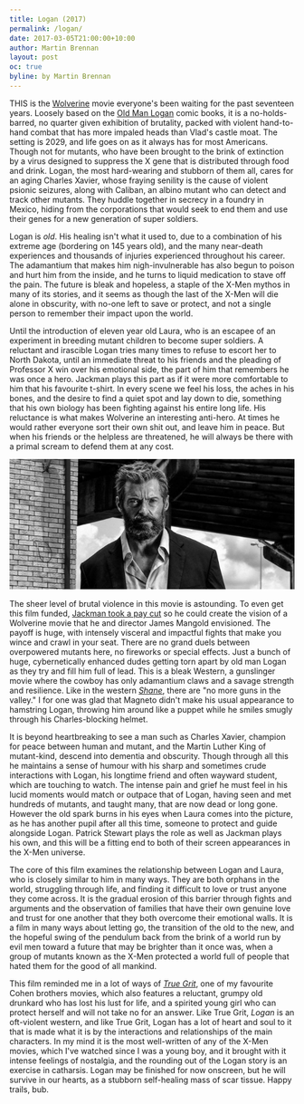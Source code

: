 ```yaml
---
title: Logan (2017)
permalink: /logan/
date: 2017-03-05T21:00:00+10:00
author: Martin Brennan
layout: post
oc: true
byline: by Martin Brennan
---
```


<span class="first-letter">T</span>HIS is the [Wolverine](https://en.wikipedia.org/wiki/Wolverine_(character)) movie everyone's been waiting for the past seventeen years. Loosely based on the [Old Man Logan](https://en.wikipedia.org/wiki/Old_Man_Logan) comic books, it is a no-holds-barred, no quarter given exhibition of brutality, packed with violent hand-to-hand combat that has more impaled heads than Vlad's castle moat. The setting is 2029, and life goes on as it always has for most Americans. Though not for mutants, who have been brought to the brink of extinction by a virus designed to suppress the X gene that is distributed through food and drink. Logan, the most hard-wearing and stubborn of them all, cares for an aging Charles Xavier, whose fraying senility is the cause of violent psionic seizures, along with Caliban, an albino mutant who can detect and track other mutants. They huddle together in secrecy in a foundry in Mexico, hiding from the corporations that would seek to end them and use their genes for a new generation of super soldiers. <!--more-->

Logan is _old_. His healing isn't what it used to, due to a combination of his extreme age (bordering on 145 years old), and the many near-death experiences and thousands of injuries experienced throughout his career. The adamantium that makes him nigh-invulnerable has also begun to poison and hurt him from the inside, and he turns to liquid medication to stave off the pain. The future is bleak and hopeless, a staple of the X-Men mythos in many of its stories, and it seems as though the last of the X-Men will die alone in obscurity, with no-one left to save or protect, and not a single person to remember their impact upon the world.

Until the introduction of eleven year old Laura, who is an escapee of an experiment in breeding mutant children to become super soldiers. A reluctant and irascible Logan tries many times to refuse to escort her to North Dakota, until an immediate threat to his friends and the pleading of Professor X win over his emotional side, the part of him that remembers he was once a hero. Jackman plays this part as if it were more comfortable to him that his favourite t-shirt. In every scene we feel his loss, the aches in his bones, and the desire to find a quiet spot and lay down to die, something that his own biology has been fighting against his entire long life. His reluctance is what makes Wolverine an interesting anti-hero. At times he would rather everyone sort their own shit out, and leave him in peace. But when his friends or the helpless are threatened, he will always be there with a primal scream to defend them at any cost.

![logan](/images/logan.jpg)

The sheer level of brutal violence in this movie is astounding. To even get this film funded, [Jackman took a pay cut](http://www.theaustralian.com.au/arts/review/hugh-jackmans-logan-should-win-wolverine-an-oscar/news-story/095f7b42f57997055fe7061784784cd9) so he could create the vision of a Wolverine movie that he and director James Mangold envisioned. The payoff is huge, with intensely visceral and impactful fights that make you wince and crawl in your seat. There are no grand duels between overpowered mutants here, no fireworks or special effects. Just a bunch of huge, cybernetically enhanced dudes getting torn apart by old man Logan as they try and fill him full of lead. This is a bleak Western, a gunslinger movie where the cowboy has only adamantium claws and a savage strength and resilience. Like in the western [_Shane_](https://en.wikipedia.org/wiki/Shane_(film)), there are "no more guns in the valley." I for one was glad that Magneto didn't make his usual appearance to hamstring Logan, throwing him around like a puppet while he smiles smugly through his Charles-blocking helmet.

It is beyond heartbreaking to see a man such as Charles Xavier, champion for peace between human and mutant, and the Martin Luther King of mutant-kind, descend into dementia and obscurity. Though through all this he maintains a sense of humour with his sharp and sometimes crude interactions with Logan, his longtime friend and often wayward student, which are touching to watch. The intense pain and grief he must feel in his lucid moments would match or outpace that of Logan, having seen and met hundreds of mutants, and taught many, that are now dead or long gone. However the old spark burns in his eyes when Laura comes into the picture, as he has another pupil after all this time, someone to protect and guide alongside Logan. Patrick Stewart plays the role as well as Jackman plays his own, and this will be a fitting end to both of their screen appearances in the X-Men universe.

The core of this film examines the relationship between Logan and Laura, who is closely similar to him in many ways. They are both orphans in the world, struggling through life, and finding it difficult to love or trust anyone they come across. It is the gradual erosion of this barrier through fights and arguments and the observation of families that have their own genuine love and trust for one another that they both overcome their emotional walls. It is a film in many ways about letting go, the transition of the old to the new, and the hopeful swing of the pendulum back from the brink of a world run by evil men toward a future that may be brighter than it once was, when a group of mutants known as the X-Men protected a world full of people that hated them for the good of all mankind.

This film reminded me in a lot of ways of [_True Grit_](https://en.wikipedia.org/wiki/True_Grit_(2010_film)), one of my favourite Cohen brothers movies, which also features a reluctant, grumpy old drunkard who has lost his lust for life, and a spirited young girl who can protect herself and will not take no for an answer. Like True Grit, _Logan_ is an oft-violent western, and like True Grit, Logan has a lot of heart and soul to it that is made what it is by the interactions and relationships of the main characters. In my mind it is the most well-written of any of the X-Men movies, which I've watched since I was a young boy, and it brought with it intense feelings of nostalgia, and the rounding out of the Logan story is an exercise in catharsis. Logan may be finished for now onscreen, but he will survive in our hearts, as a stubborn self-healing mass of scar tissue. Happy trails, bub.